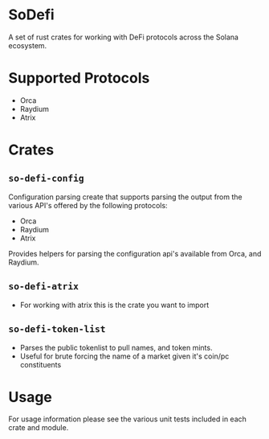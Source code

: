 # SoDefi

A set of rust crates for working with DeFi protocols across the Solana ecosystem.

# Supported Protocols

* Orca
* Raydium
* Atrix

# Crates

## `so-defi-config`

Configuration parsing create that supports parsing the output from the various API's offered by the following protocols:

* Orca
* Raydium
* Atrix

Provides helpers for parsing the configuration api's available from Orca, and Raydium.

## `so-defi-atrix`

* For working with atrix this is the crate you want to import

## `so-defi-token-list`

* Parses the public tokenlist to pull names, and token mints.
* Useful for brute forcing the name of a market given it's coin/pc constituents

# Usage

For usage information please see the various unit tests included in each crate and module.